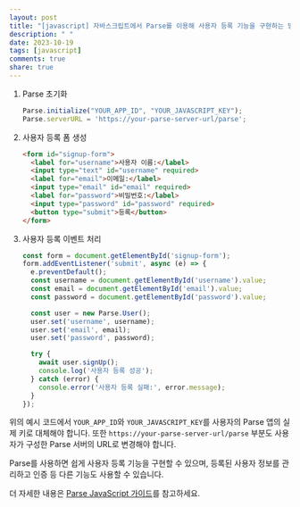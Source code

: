 ```yaml
---
layout: post
title: "[javascript] 자바스크립트에서 Parse를 이용해 사용자 등록 기능을 구현하는 방법은?"
description: " "
date: 2023-10-19
tags: [javascript]
comments: true
share: true
---
```


1. Parse 초기화
   ```javascript
   Parse.initialize("YOUR_APP_ID", "YOUR_JAVASCRIPT_KEY");
   Parse.serverURL = 'https://your-parse-server-url/parse';
   ```

2. 사용자 등록 폼 생성
   ```html
   <form id="signup-form">
     <label for="username">사용자 이름:</label>
     <input type="text" id="username" required>
     <label for="email">이메일:</label>
     <input type="email" id="email" required>
     <label for="password">비밀번호:</label>
     <input type="password" id="password" required>
     <button type="submit">등록</button>
   </form>
   ```

3. 사용자 등록 이벤트 처리
   ```javascript
   const form = document.getElementById('signup-form');
   form.addEventListener('submit', async (e) => {
     e.preventDefault();
     const username = document.getElementById('username').value;
     const email = document.getElementById('email').value;
     const password = document.getElementById('password').value;
   
     const user = new Parse.User();
     user.set('username', username);
     user.set('email', email);
     user.set('password', password);
   
     try {
       await user.signUp();
       console.log('사용자 등록 성공');
     } catch (error) {
       console.error('사용자 등록 실패:', error.message);
     }
   });
   ```

위의 예시 코드에서 `YOUR_APP_ID`와 `YOUR_JAVASCRIPT_KEY`를 사용자의 Parse 앱의 실제 키로 대체해야 합니다. 또한 `https://your-parse-server-url/parse` 부분도 사용자가 구성한 Parse 서버의 URL로 변경해야 합니다.

Parse를 사용하면 쉽게 사용자 등록 기능을 구현할 수 있으며, 등록된 사용자 정보를 관리하고 인증 등 다른 기능도 사용할 수 있습니다.

더 자세한 내용은 [Parse JavaScript 가이드](https://docs.parseplatform.org/js/guide/)를 참고하세요.